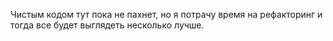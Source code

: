 Чистым кодом тут пока  не пахнет, но я потрачу время на рефакторинг и тогда все будет выглядеть несколько лучше.

